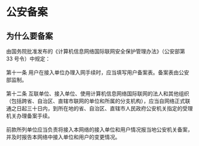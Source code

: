 ﻿<properties
	pageTitle="公安备案 | Azure"
	description="公安备案原因"
	services="public-security-registration"
	documentationCenter=""
	authors="will"
	manager="edwinc"
	editor=""
	tags="public-security-registration"/>

<tags
	ms.service="public-security-registration"
	ms.workload=""
	ms.tgt_pltfrm=""
	ms.devlang="na"
	ms.topic="article"
	ms.date="03/2017"
	wacn.date="03/2017"
	wacn.lang="cn" 
	ms.author="will"/>

# 公安备案

## 为什么要备案
由国务院批准发布的《计算机信息网络国际联网安全保护管理办法》（公安部第 33 号令）中规定：
</br>
</br>
第十一条 用户在接入单位办理入网手续时，应当填写用户备案表。备案表由公安部监制。
</br>
</br>
第十二条 互联单位、接入单位、使用计算机信息网络国际联网的法人和其他组织（包括跨省、自治区、直辖市联网的单位和所属的分支机构），应当自网络正式联通之日起三十日内，到所在地的省、自治区、直辖市人民政府公安机关指定的受理机关办理备案手续。
</br>
</br>
前款所列单位应当负责将接入本网络的接入单位和用户情况报当地公安机关备案，并及时报告本网络中接入单位和用户的变更情况。

